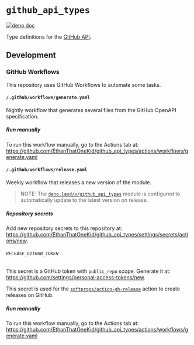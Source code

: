 # `github_api_types`

[![deno doc](https://doc.deno.land/badge.svg)](https://doc.deno.land/https://etok.codes/github_api_types/raw/main/mod.ts)

Type definitions for the [GitHub API](https://docs.github.com/en/rest).

## Development

### GitHub Workflows

This repository uses GitHub Workflows to automate some tasks.

#### `/.github/workflows/generate.yaml`

Nightly workflow that generates several files from the GitHub OpenAPI
specification.

##### Run manually

To run this workflow manually, go to the Actions tab at:
<https://github.com/EthanThatOneKid/github_api_types/actions/workflows/generate.yaml>

#### `/.github/workflows/release.yaml`

Weekly workflow that releases a new version of the module.

> NOTE: The
> [`deno.land/x/github_api_types`](https://deno.land/x/github_api_types) module
> is configured to automatically update to the latest version on release.

##### Repository secrets

Add new repository secrets to this repository at:
<https://github.com/EthanThatOneKid/github_api_types/settings/secrets/actions/new>.

###### `RELEASE_GITHUB_TOKEN`

This secret is a GitHub token with `public_repo` scope. Generate it at:
<https://github.com/settings/personal-access-tokens/new>.

This secret is used for the
[`softprops/action-gh-release`](https://github.com/softprops/action-gh-release#readme)
action to create releases on GitHub.

##### Run manually

To run this workflow manually, go to the Actions tab at:
<https://github.com/EthanThatOneKid/github_api_types/actions/workflows/generate.yaml>

